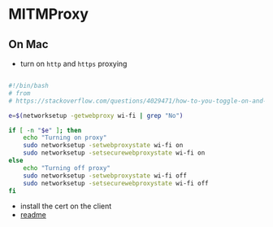 # MITMProxy

## On Mac
* turn on `http` and `https` proxying

```bash

#!/bin/bash
# from 
# https://stackoverflow.com/questions/4029471/how-to-you-toggle-on-and-off-a-web-proxy-in-os-x-from-the-command-line

e=$(networksetup -getwebproxy wi-fi | grep "No")

if [ -n "$e" ]; then
    echo "Turning on proxy"
    sudo networksetup -setwebproxystate wi-fi on
    sudo networksetup -setsecurewebproxystate wi-fi on
else
    echo "Turning off proxy"
    sudo networksetup -setwebproxystate wi-fi off
    sudo networksetup -setsecurewebproxystate wi-fi off
fi
```

* install the cert on the client
* [readme](https://docs.mitmproxy.org/stable/concepts-certificates/)